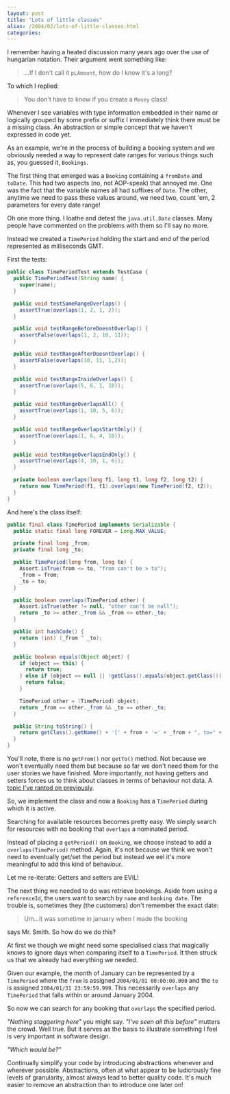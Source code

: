 ```yaml
---
layout: post
title: "Lots of little classes"
alias: /2004/02/lots-of-little-classes.html
categories:
---
```

I remember having a heated discussion many years ago over the use of hungarian notation. Their argument went something like:

> ...If I don't call it `pLAmount`, how do I know it's a long?

To which I replied:

> You don't have to know if you create a `Money` class!

Whenever I see variables with type information embedded in their name or logically grouped by some prefix or suffix I immediately think there must be a missing class. An abstraction or simple concept that we haven't expressed in code yet.

As an example, we're in the process of building a booking system and we obviously needed a way to represent date ranges for various things such as, you guessed it, `Bookings`.

The first thing that emerged was a `Booking` containing a `fromDate` and `toDate`. This had two aspects (no, not AOP-speak) that annoyed me. One was the fact that the variable names all had suffixes of `Date`. The other, anytime we need to pass these values around, we need two, count 'em, 2 parameters for every date range!

Oh one more thing. I loathe and detest the `java.util.Date` classes.  Many people have commented on the problems with them so I'll say no more.

Instead we created a `TimePeriod` holding the start and end of the period represented as milliseconds GMT.

First the tests:

``` java
public class TimePeriodTest extends TestCase {
  public TimePeriodTest(String name) {
    super(name);
  }

  public void testSameRangeOverlaps() {
    assertTrue(overlaps(1, 2, 1, 2));
  }

  public void testRangeBeforeDoesntOverlap() {
    assertFalse(overlaps(1, 2, 10, 11));
  }

  public void testRangeAfterDoesntOverlap() {
    assertFalse(overlaps(10, 11, 1,2));
  }

  public void testRangeInsideOverlaps() {
    assertTrue(overlaps(5, 6, 1, 10));
  }

  public void testRangeOverlapsAll() {
    assertTrue(overlaps(1, 10, 5, 6));
  }

  public void testRangeOverlapsStartOnly() {
    assertTrue(overlaps(1, 6, 4, 10));
  }

  public void testRangeOverlapsEndOnly() {
    assertTrue(overlaps(4, 10, 1, 6));
  }

  private boolean overlaps(long f1, long t1, long f2, long t2) {
    return new TimePeriod(f1, t1).overlaps(new TimePeriod(f2, t2));
  }
}
```

And here's the class itself:

``` java
public final class TimePeriod implements Serializable {
  public static final long FOREVER = Long.MAX_VALUE;

  private final long _from;
  private final long _to;

  public TimePeriod(long from, long to) {
    Assert.isTrue(from <= to, "from can't be > to");
    _from = from;
    _to = to;
  }

  public boolean overlaps(TimePeriod other) {
    Assert.isTrue(other != null, "other can't be null");
    return _to >= other._from && _from <= other._to;
  }

  public int hashCode() {
    return (int) (_from ^ _to);
  }

  public boolean equals(Object object) {
    if (object == this) {
      return true;
    } else if (object == null || !getClass().equals(object.getClass())) {
      return false;
    }

    TimePeriod other = (TimePeriod) object;
    return _from == other._from && _to == other._to;
  }

  public String toString() {
    return getClass().getName() + '[' + from + '=' + _from + ", to=" + _to + ']';
  }
}
```

You'll note, there is no `getFrom()` nor `getTo()` method. Not because we won't eventually need them but because so far we don't need them for the user stories we have finished. More importantly, not having getters and setters forces us to think about classes in terms of behaviour not data. A [topic I've ranted on previously](/blog/2003/12/03/arent-classes-supposed-to-have-both-data-and-behaviour).

So, we implement the class and now a `Booking` has a `TimePeriod` during which it is active.

Searching for available resources becomes pretty easy. We simply search for resources with no booking that `overlaps` a nominated period.

Instead of placing a `getPeriod()` on `Booking`, we choose instead to add a `overlaps(TimePeriod)` method. Again, it's not because we think we won't need to eventually get/set the period but instead we eel it's more meaningful to add this kind of behaviour.

Let me re-iterate: Getters and setters are EVIL!

The next thing we needed to do was retrieve bookings. Aside from using a `referenceId`, the users want to search by `name` and `booking date`. The trouble is, sometimes they (the customers) don't remember the exact date:

> Um...it was sometime in january when I made the booking

says Mr. Smith. So how do we do this?

At first we though we might need some specialised class that magically knows to ignore days when comparing itself to a `TimePeriod`. It then struck us that we already had everything we needed.

Given our example, the month of January can be represented by a `TimePeriod` where the `from` is assigned `2004/01/01 00:00:00.000` and the `to` is assigned `2004/01/31 23:59:59.999`. This necessarily `overlaps` any `TimePeriod` that falls within or around January 2004.

So now we can search for any booking that `overlaps` the specified period.

_"Nothing staggering here"_ you might say. _"I've seen all this before"_ mutters the crowd. Well true. But it serves as the basis to illustrate something I feel is very important in software design.

_"Which would be?"_

Continually simplify your code by introducing abstractions whenever and wherever possible. Abstractions, often at what appear to be ludicrously fine levels of granularity, almost always lead to better quality code. It's much easier to remove an abstraction than to introduce one later on!
